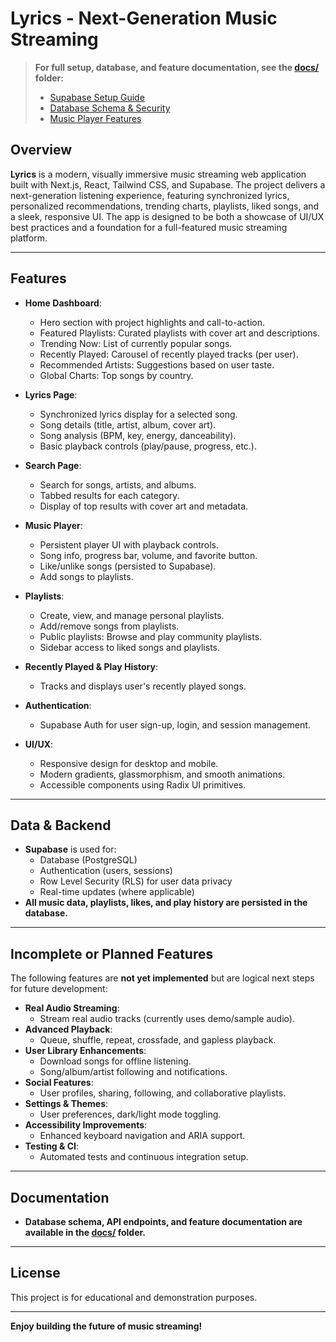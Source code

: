 # Lyrics - Next-Generation Music Streaming

> **For full setup, database, and feature documentation, see the [docs/](./docs/) folder:**
> - [Supabase Setup Guide](./docs/supabase-setup-guide.md)
> - [Database Schema & Security](./docs/database-schema.md)
> - [Music Player Features](./docs/music-player-features.md)

## Overview

**Lyrics** is a modern, visually immersive music streaming web application built with Next.js, React, Tailwind CSS, and Supabase. The project delivers a next-generation listening experience, featuring synchronized lyrics, personalized recommendations, trending charts, playlists, liked songs, and a sleek, responsive UI. The app is designed to be both a showcase of UI/UX best practices and a foundation for a full-featured music streaming platform.

---

## Features

- **Home Dashboard**:  
  - Hero section with project highlights and call-to-action.
  - Featured Playlists: Curated playlists with cover art and descriptions.
  - Trending Now: List of currently popular songs.
  - Recently Played: Carousel of recently played tracks (per user).
  - Recommended Artists: Suggestions based on user taste.
  - Global Charts: Top songs by country.

- **Lyrics Page**:  
  - Synchronized lyrics display for a selected song.
  - Song details (title, artist, album, cover art).
  - Song analysis (BPM, key, energy, danceability).
  - Basic playback controls (play/pause, progress, etc.).

- **Search Page**:  
  - Search for songs, artists, and albums.
  - Tabbed results for each category.
  - Display of top results with cover art and metadata.

- **Music Player**:  
  - Persistent player UI with playback controls.
  - Song info, progress bar, volume, and favorite button.
  - Like/unlike songs (persisted to Supabase).
  - Add songs to playlists.

- **Playlists**:  
  - Create, view, and manage personal playlists.
  - Add/remove songs from playlists.
  - Public playlists: Browse and play community playlists.
  - Sidebar access to liked songs and playlists.

- **Recently Played & Play History**:  
  - Tracks and displays user's recently played songs.

- **Authentication**:  
  - Supabase Auth for user sign-up, login, and session management.

- **UI/UX**:  
  - Responsive design for desktop and mobile.
  - Modern gradients, glassmorphism, and smooth animations.
  - Accessible components using Radix UI primitives.

---

## Data & Backend

- **Supabase** is used for:
  - Database (PostgreSQL)
  - Authentication (users, sessions)
  - Row Level Security (RLS) for user data privacy
  - Real-time updates (where applicable)
- **All music data, playlists, likes, and play history are persisted in the database.**

---

## Incomplete or Planned Features

The following features are **not yet implemented** but are logical next steps for future development:

- **Real Audio Streaming**:  
  - Stream real audio tracks (currently uses demo/sample audio).
- **Advanced Playback**:  
  - Queue, shuffle, repeat, crossfade, and gapless playback.
- **User Library Enhancements**:  
  - Download songs for offline listening.
  - Song/album/artist following and notifications.
- **Social Features**:  
  - User profiles, sharing, following, and collaborative playlists.
- **Settings & Themes**:  
  - User preferences, dark/light mode toggling.
- **Accessibility Improvements**:  
  - Enhanced keyboard navigation and ARIA support.
- **Testing & CI**:  
  - Automated tests and continuous integration setup.

---

## Documentation

- **Database schema, API endpoints, and feature documentation are available in the [docs/](./docs/) folder.**

---

## License

This project is for educational and demonstration purposes.

---

**Enjoy building the future of music streaming!**
